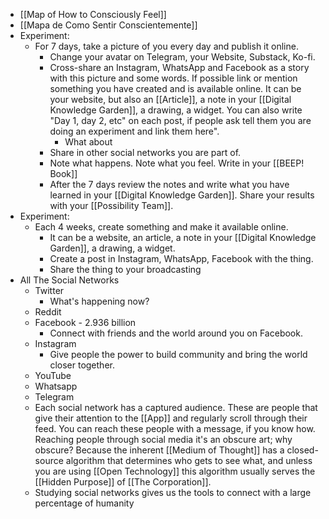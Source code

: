 - [[Map of How to Consciously Feel]]
- [[Mapa de Como Sentir Conscientemente]]
- Experiment:
	- For 7 days, take a picture of you every day and publish it online.
		- Change your avatar on Telegram, your Website, Substack, Ko-fi.
		- Cross-share an Instagram, WhatsApp and Facebook as a story with this picture and some words. If possible link or mention something you have created and is available online. It can be your website, but also an [[Article]], a note in your [[Digital Knowledge Garden]], a drawing, a widget. You can also write "Day 1, day 2, etc" on each post, if people ask tell them you are doing an experiment and link them here".
			- What about
		- Share in other social networks you are part of.
		- Note what happens. Note what you feel. Write in your [[BEEP! Book]]
		- After the 7 days review the notes and write what you have learned in your [[Digital Knowledge Garden]]. Share your results with your [[Possibility Team]].
- Experiment:
	- Each 4 weeks, create something and make it available online.
		- It can be a website, an article, a note in your [[Digital Knowledge Garden]], a drawing, a widget.
		- Create a post in Instagram, WhatsApp, Facebook with the thing.
		- Share the thing to your broadcasting
- All The Social Networks
	- Twitter
		- What's happening now?
	- Reddit
	- Facebook - 2.936 billion
		- Connect with friends and the world around you on Facebook.
	- Instagram
		- Give people the power to build community and bring the world closer together.
	- YouTube
	- Whatsapp
	- Telegram
	- Each social network has a captured audience. These are people that give their attention to the [[App]] and regularly scroll through their feed. You can reach these people with a message, if you know how. Reaching people through social media it's an obscure art; why obscure? Because the inherent [[Medium of Thought]] has a closed-source algorithm that determines who gets to see what, and unless you are using [[Open Technology]] this algorithm usually serves the [[Hidden Purpose]] of [[The Corporation]].
	- Studying social networks gives us the tools to connect with a large percentage of humanity